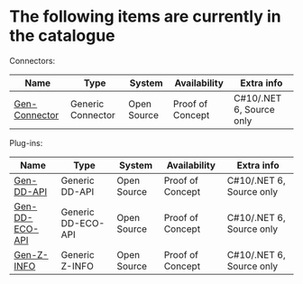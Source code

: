 # The following items are currently in the catalogue

Connectors:

| Name                                                   | Type              | System      | Availability     | Extra info               |
|--------------------------------------------------------|-------------------|-------------|------------------|--------------------------|
| [Gen-Connector](/catalogue/connector/gen-connector.md) | Generic Connector | Open Source | Proof of Concept | C#10/.NET 6, Source only |

Plug-ins:

| Name                                                   | Type               | System      | Availability     | Extra info               |
|--------------------------------------------------------|--------------------|-------------|------------------|--------------------------|
| [Gen-DD-API](/catalogue/plug-in/gen-dd-api.md)         | Generic DD-API     | Open Source | Proof of Concept | C#10/.NET 6, Source only |
| [Gen-DD-ECO-API](/catalogue/plug-in/gen-dd-eco-api.md) | Generic DD-ECO-API | Open Source | Proof of Concept | C#10/.NET 6, Source only |
| [Gen-Z-INFO](/catalogue/plug-in/gen-z-info.md)         | Generic Z-INFO     | Open Source | Proof of Concept | C#10/.NET 6, Source only |
